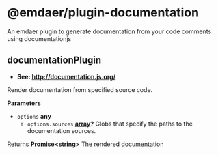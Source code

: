 <!--
  This file was generated by emdaer

  Its template can be found at .emdaer/README.emdaer.md
-->

<h1 id="-emdaer-plugin-documentation">@emdaer/plugin-documentation</h1>
<p>An emdaer plugin to generate documentation from your code comments using documentationjs</p>

<h2 id="documentationplugin">documentationPlugin</h2>
<ul>
<li><strong>See: <a href="http://documentation.js.org/">http://documentation.js.org/</a></strong></li>
</ul>
<p>Render documentation from specified source code.</p>
<p><strong>Parameters</strong></p>
<ul>
<li><code>options</code> <strong>any</strong> <ul>
<li><code>options.sources</code> <strong><a href="https://developer.mozilla.org/en-US/docs/Web/JavaScript/Reference/Global_Objects/Array">array</a>?</strong> Globs that specify the paths to the documentation sources.</li>
</ul>
</li>
</ul>
<p>Returns <strong><a href="https://developer.mozilla.org/en-US/docs/Web/JavaScript/Reference/Global_Objects/Promise">Promise</a>&lt;<a href="https://developer.mozilla.org/en-US/docs/Web/JavaScript/Reference/Global_Objects/String">string</a>&gt;</strong> The rendered documentation</p>
